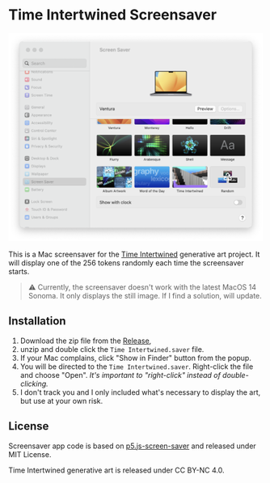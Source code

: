 # Time Intertwined Screensaver

![cover](./cover.png)

This is a Mac screensaver for the [Time Intertwined](https://www.fxhash.xyz/generative/13526) generative art project. It will display one of the 256 tokens randomly each time the screensaver starts.

> ⚠️ Currently, the screensaver doesn't work with the latest MacOS 14 Sonoma. It only displays the still image. If I find a solution, will update.

## Installation

1. Download the zip file from the [Release](https://github.com/cdaein/time-intertwined-screensaver/releases),
1. unzip and double click the `Time Intertwined.saver` file.
1. If your Mac complains, click "Show in Finder" button from the popup.
1. You will be directed to the `Time Intertwined.saver`. Right-click the file and choose "Open". _It's important to "right-click" instead of double-clicking._
1. I don't track you and I only included what's necessary to display the art, but use at your own risk.

## License

Screensaver app code is based on [p5.js-screen-saver](https://github.com/mactkg/p5.js-screen-saver) and released under MIT License.

Time Intertwined generative art is released under CC BY-NC 4.0.
